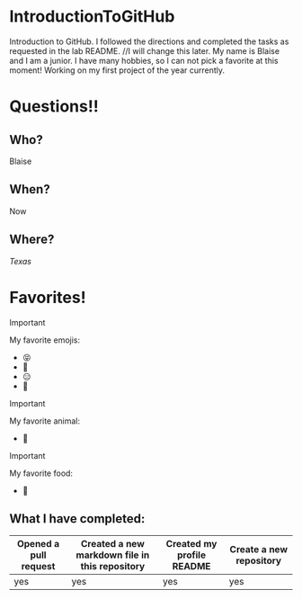 # IntroductionToGitHub
Introduction to GitHub. I followed the directions and completed the tasks as requested in the lab README. //I will change this later.
My name is Blaise and I am a junior.
I have many hobbies, so I can not pick a favorite at this moment!
Working on my first project of the year currently. 

# Questions!!

## Who?
Blaise

## When?
Now

## Where? 
_Texas_

# Favorites!

> [!IMPORTANT]
My favorite emojis:
- :stuck_out_tongue_closed_eyes:
- :hugs:
- :expressionless:
- :partying_face:

> [!IMPORTANT]
My favorite animal:
* :frog:

> [!IMPORTANT]
My favorite food:
+ :strawberry:	

## What I have completed:
| Opened a pull request | Created a new markdown file in this repository | Created my profile README | Create a new repository |
|---|---|---|---|
| yes | yes | yes | yes |

